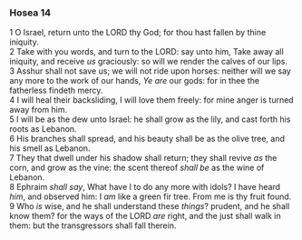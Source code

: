 ### Hosea 14

1 O Israel, return unto the LORD thy God; for thou hast fallen by thine iniquity.  
2 Take with you words, and turn to the LORD: say unto him, Take away all iniquity, and receive *us* graciously: so will we render the calves of our lips.  
3 Asshur shall not save us; we will not ride upon horses: neither will we say any more to the work of our hands, *Ye are* our gods: for in thee the fatherless findeth mercy.  
4 I will heal their backsliding, I will love them freely: for mine anger is turned away from him.  
5 I will be as the dew unto Israel: he shall grow as the lily, and cast forth his roots as Lebanon.  
6 His branches shall spread, and his beauty shall be as the olive tree, and his smell as Lebanon.  
7 They that dwell under his shadow shall return; they shall revive *as* the corn, and grow as the vine: the scent thereof *shall be* as the wine of Lebanon.  
8 Ephraim *shall say*, What have I to do any more with idols? I have heard *him*, and observed him: I *am* like a green fir tree. From me is thy fruit found.  
9 Who *is* wise, and he shall understand these *things*? prudent, and he shall know them? for the ways of the LORD *are* right, and the just shall walk in them: but the transgressors shall fall therein.  
